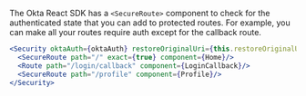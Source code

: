 The Okta React SDK has a `<SecureRoute>` component to check for the authenticated state that you can add to protected routes. For example, you can make all your routes require auth except for the callback route.

```jsx
<Security oktaAuth={oktaAuth} restoreOriginalUri={this.restoreOriginalUri}>
  <SecureRoute path="/" exact={true} component={Home}/>
  <Route path="/login/callback" component={LoginCallback}/>
  <SecureRoute path="/profile" component={Profile}/>
</Security>
```
